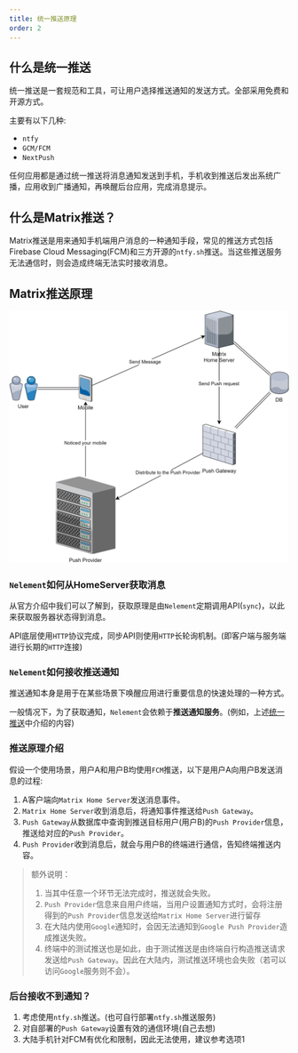 ```yaml
---
title: 统一推送原理
order: 2
---
```

## 什么是统一推送

统一推送是一套规范和工具，可让用户选择推送通知的发送方式。全部采用免费和开源方式。

主要有以下几种:

- `ntfy`
- `GCM/FCM`
- `NextPush`

任何应用都是通过统一推送将消息通知发送到手机，手机收到推送后发出系统广播，应用收到广播通知，再唤醒后台应用，完成消息提示。

## 什么是Matrix推送？

Matrix推送是用来通知手机端用户消息的一种通知手段，常见的推送方式包括Firebase Cloud Messaging(FCM)和三方开源的`ntfy.sh`推送。当这些推送服务无法通信时，则会造成终端无法实时接收消息。

## Matrix推送原理

![](./unified_push.svg)

### `Nelement`如何从HomeServer获取消息

从官方介绍中我们可以了解到，获取原理是由`Nelement`定期调用API(`sync`)，以此来获取服务器状态得到消息。

API底层使用`HTTP`协议完成，同步API则使用`HTTP`长轮询机制。(即客户端与服务端进行长期的`HTTP`连接)

### `Nelement`如何接收推送通知

推送通知本身是用于在某些场景下唤醒应用进行重要信息的快速处理的一种方式。

一般情况下，为了获取通知，`Nelement`会依赖于**推送通知服务**。(例如，上述[统一推送](#什么是统一推送)中介绍的内容)

### 推送原理介绍

假设一个使用场景，用户A和用户B均使用`FCM`推送，以下是用户A向用户B发送消息的过程:

1. A客户端向`Matrix Home Server`发送消息事件。
2. `Matrix Home Server`收到消息后，将通知事件推送给`Push Gateway`。
3. `Push Gateway`从数据库中查询到推送目标用户(用户B)的`Push Provider`信息，推送给对应的`Push Provider`。
4. `Push Provider`收到消息后，就会与用户B的终端进行通信，告知终端推送内容。

> 额外说明：
>  1. 当其中任意一个环节无法完成时，推送就会失败。
>  2. `Push Provider`信息来自用户终端，当用户设置通知方式时，会将注册得到的`Push Provider`信息发送给`Matrix Home Server`进行留存
>  3. 在大陆内使用`Google`通知时，会因无法通知到`Google Push Provider`造成推送失败。
>  4. 终端中的测试推送也是如此，由于测试推送是由终端自行构造推送请求发送给`Push Gateway`。因此在大陆内，测试推送环境也会失败（若可以访问`Google`服务则不会）。

### 后台接收不到通知？

1. 考虑使用`ntfy.sh`推送。(也可自行部署`ntfy.sh`推送服务)
2. 对自部署的`Push Gateway`设置有效的通信环境(自己去想)
3. 大陆手机针对FCM有优化和限制，因此无法使用，建议参考选项1